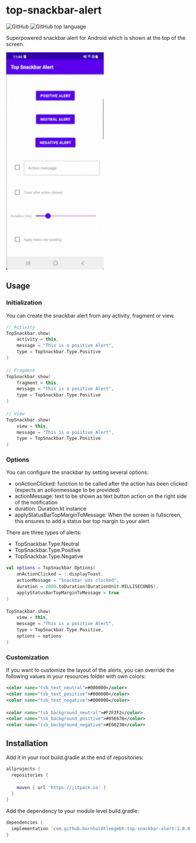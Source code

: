 # top-snackbar-alert

![GitHub](https://img.shields.io/github/license/bornholdtleegmbh/top-snackbar-alert?color=%230087ff&style=for-the-badge)
![GitHub top language](https://img.shields.io/github/languages/top/bornholdtleegmbh/top-snackbar-alert?color=%23875dff&style=for-the-badge)

Superpowered snackbar alert for Android which is shown at the top of the screen.

<img src="top_snackbar_demo.gif" width="266" height="592"/>

## Usage

### Initialization

You can create the snackbar alert from any activity, fragment or view.

```kotlin
// Activity
TopSnackbar.show(
    activity = this,
    message = "This is a positive Alert",
    type = TopSnackbar.Type.Positive
)

// Fragment
TopSnackbar.show(
    fragment = this,
    message = "This is a positive Alert",
    type = TopSnackbar.Type.Positive
)

// View
TopSnackbar.show(
    view = this,
    message = "This is a positive Alert",
    type = TopSnackbar.Type.Positive
)
```

### Options

You can configure the snackbar by setting several options:
- onActionClicked: function to be called after the action has been clicked (expects an actionmessage to be provided)
- actionMessage: text to be shown as text button action on the right side of the notification
- duration: Duration.kt instance 
- applyStatusBarTopMarginToMessage: When the screen is fullscreen, this ensures to add a status bar top margin to your alert

There are three types of alerts:
- TopSnackbar.Type.Neutral
- TopSnackbar.Type.Positive
- TopSnackbar.Type.Negative

```kotlin
val options = TopSnackbar.Options(
    onActionClicked = ::displayToast,
    actionMessage = "Snackbar was clicked",
    duration = 2000.toDuration(DurationUnit.MILLISECONDS),
    applyStatusBarTopMarginToMessage = true
)

TopSnackbar.show(
    view = this,
    message = "This is a positive Alert",
    type = TopSnackbar.Type.Positive,
    options = options
)
```

### Customization

If you want to customize the layout of the alerts, you can override the following values in your resources folder with own colors:

```xml
<color name="tsb_text_neutral">#000000</color>
<color name="tsb_text_positive">#000000</color>
<color name="tsb_text_negative">#000000</color>

<color name="tsb_background_neutral">#F2F2F2</color>
<color name="tsb_background_positive">#05E676</color>
<color name="tsb_background_negative">#E60230</color>
```

## Installation

Add it in your root build.gradle at the end of repositories:
```gradle
allprojects {
  repositories {
    ...
    maven { url 'https://jitpack.io' }
  }
}
```

Add the dependency to your module level build.gradle:
```gradle
dependencies {
  implementation 'com.github.bornholdtleegmbh:top-snackbar-alert:1.0.0'
}
```